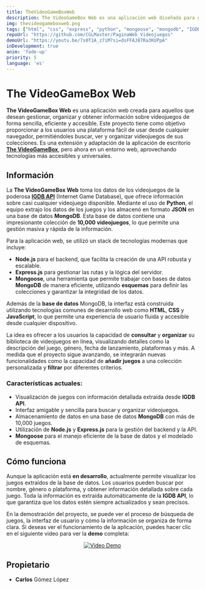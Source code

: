 ```yaml
---
title: TheVideoGameBoxWeb
description: The VideoGameBox Web es una aplicación web diseñada para gestionar y organizar grandes colecciones de videojuegos, permitiendo a los usuarios obtener información detallada y administrar sus juegos de manera eficiente a través de una plataforma accesible desde cualquier navegador.
img: thevideogameboxweb.png
tags: ["html", "css", "express", "python", "mongoose", "mongodb", "IGDB", "code"]
repoUrl: "https://github.com/CGLMaster/PaginaWeb_Videojuegos"
demoUrl: "https://youtu.be/7s0T1A_z7iM?si=dsFFAJ87Ra3KUPpA"
inDevelopment: true
anim: 'fade-up'
priority: 5
language: 'es'
---
```


# The VideoGameBox Web

**The VideoGameBox Web** es una aplicación web creada para aquellos que desean gestionar, organizar y obtener información sobre videojuegos de forma sencilla, eficiente y accesible. Este proyecto tiene como objetivo proporcionar a los usuarios una plataforma fácil de usar desde cualquier navegador, permitiéndoles buscar, ver y organizar videojuegos de sus colecciones. Es una extensión y adaptación de la aplicación de escritorio **[The VideoGameBox](https://github.com/CGLMaster/TheVideoGameBox)**, pero ahora en un entorno web, aprovechando tecnologías más accesibles y universales.

## Información

La **The VideoGameBox Web** toma los datos de los videojuegos de la poderosa **[IGDB API](https://api-docs.igdb.com/#examples)** (Internet Game Database), que ofrece información sobre casi cualquier videojuego disponible. Mediante el uso de **Python**, el equipo extrajo los datos de los juegos y los almacenó en formato **JSON** en una base de datos **MongoDB**. Esta base de datos contiene una impresionante colección de **10,000 videojuegos**, lo que permite una gestión masiva y rápida de la información.

Para la aplicación web, se utilizó un stack de tecnologías modernas que incluye:

- **Node.js** para el backend, que facilita la creación de una API robusta y escalable.
- **Express.js** para gestionar las rutas y la lógica del servidor.
- **Mongoose**, una herramienta que permite trabajar con bases de datos **MongoDB** de manera eficiente, utilizando **esquemas** para definir las colecciones y garantizar la integridad de los datos.

Además de la **base de datos** MongoDB, la interfaz está construida utilizando tecnologías comunes de desarrollo web como **HTML**, **CSS** y **JavaScript**, lo que permite una experiencia de usuario fluida y accesible desde cualquier dispositivo.

La idea es ofrecer a los usuarios la capacidad de **consultar** y **organizar** su biblioteca de videojuegos en línea, visualizando detalles como la descripción del juego, género, fecha de lanzamiento, plataformas y más. A medida que el proyecto sigue avanzando, se integrarán nuevas funcionalidades como la capacidad de **añadir juegos** a una colección personalizada y **filtrar** por diferentes criterios.

### Características actuales:
- Visualización de juegos con información detallada extraída desde **IGDB API**.
- Interfaz amigable y sencilla para buscar y organizar videojuegos.
- Almacenamiento de datos en una base de datos **MongoDB** con más de 10,000 juegos.
- Utilización de **Node.js** y **Express.js** para la gestión del backend y la API.
- **Mongoose** para el manejo eficiente de la base de datos y el modelado de esquemas.

## Cómo funciona

Aunque la aplicación está **en desarrollo**, actualmente permite visualizar los juegos extraídos de la base de datos. Los usuarios pueden buscar por nombre, género o plataforma, y obtener información detallada sobre cada juego. Toda la información es extraída automáticamente de la **IGDB API**, lo que garantiza que los datos estén siempre actualizados y sean precisos.

En la demostración del proyecto, se puede ver el proceso de búsqueda de juegos, la interfaz de usuario y cómo la información se organiza de forma clara. Si deseas ver el funcionamiento de la aplicación, puedes hacer clic en el siguiente video para ver la **demo** completa:

<p align="center">
  <a href="https://www.youtube.com/watch?v=7s0T1A_z7iM" target='_blank' rel='noopener noreferrer'>
    <img src="https://img.youtube.com/vi/7s0T1A_z7iM/0.jpg" alt="Video Demo">
  </a>
</p>

## Propietario

- **Carlos** Gómez López

